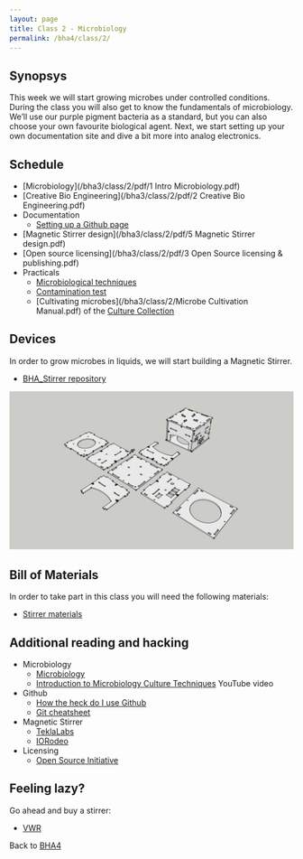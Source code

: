 ```yaml
---
layout: page
title: Class 2 - Microbiology
permalink: /bha4/class/2/
---
```



## Synopsys

This week we will start growing microbes under controlled conditions. During the class you will also get to know the fundamentals of microbiology. We’ll use our purple pigment bacteria as a standard, but you can also choose your own favourite biological agent. Next, we start setting up your own documentation site and dive a bit more into analog electronics.

## Schedule

* [Microbiology](/bha3/class/2/pdf/1 Intro Microbiology.pdf)
* [Creative Bio Engineering](/bha3/class/2/pdf/2 Creative Bio Engineering.pdf)
* Documentation
  * [Setting up a Github page](https://github.com/BioHackAcademy/BHA_DocumentationSite)
* [Magnetic Stirrer design](/bha3/class/2/pdf/5 Magnetic Stirrer design.pdf)
* [Open source licensing](/bha3/class/2/pdf/3 Open Source licensing & publishing.pdf)
* Practicals
  * [Microbiological techniques](/bha3/class/2/pdf/7.Microbiological.techniques.pdf)
  * [Contamination test](/bha3/class/2/contamination-test/)
  * [Cultivating microbes](/bha3/class/2/Microbe Cultivation Manual.pdf) of the [Culture Collection](/bha3/annex/culture-collection/)
  

## Devices

In order to grow microbes in liquids, we will start building a Magnetic Stirrer.

* [BHA_Stirrer repository](https://github.com/BioHackAcademy/BHA_Stirrer)

![Magnetic Stirrer](/bha3/class/2/Magnetic-Stirrer-Sketchup.jpg)

## Bill of Materials

In order to take part in this class you will need the following materials:

* [Stirrer materials](https://github.com/BioHackAcademy/BHA_Stirrer/blob/master/BoM.md)

## Additional reading and hacking

* Microbiology
  * [Microbiology](http://education-portal.com/academy/course/microbiology-course.html)
  * [Introduction to Microbiology Culture Techniques](https://www.youtube.com/watch?v=Et1v8EQP10U) YouTube video
* Github
  * [How the heck do I use Github](http://lifehacker.com/5983680/how-the-heck-do-i-use-github)
  * [Git cheatsheet](http://rogerdudler.github.io/git-guide/)
* Magnetic Stirrer
  * [TeklaLabs](http://www.teklalabs.org/magnetic-stirrer/)
  * [IORodeo](http://www.iorodeo.com/content/desktop-stir-plate-kit)
* Licensing
  * [Open Source Initiative](https://opensource.org/licenses/category)

## Feeling lazy?

Go ahead and buy a stirrer:

* [VWR](https://us.vwr.com/store/catalog/category.jsp?id=597830)

Back to [BHA4](/bha4/)
